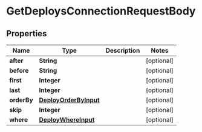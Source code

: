 

# GetDeploysConnectionRequestBody


## Properties

Name | Type | Description | Notes
------------ | ------------- | ------------- | -------------
**after** | **String** |  |  [optional]
**before** | **String** |  |  [optional]
**first** | **Integer** |  |  [optional]
**last** | **Integer** |  |  [optional]
**orderBy** | [**DeployOrderByInput**](DeployOrderByInput.md) |  |  [optional]
**skip** | **Integer** |  |  [optional]
**where** | [**DeployWhereInput**](DeployWhereInput.md) |  |  [optional]



